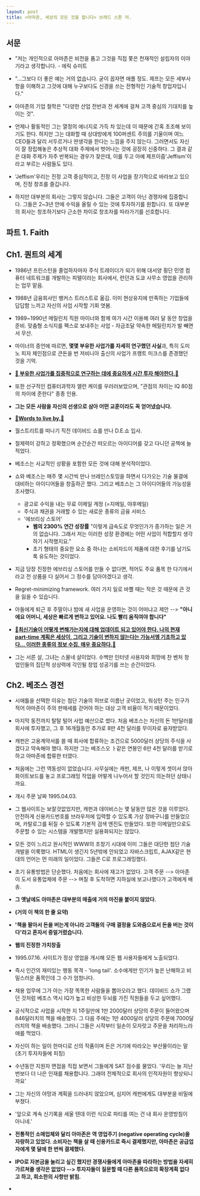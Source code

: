 ```yaml
---
layout: post
title: <아마존, 세상의 모든 것을 팝니다> 브래드 스톤 저.
---
```


## 서문

-   "저는 개인적으로 아마존은 비전을 품고 그것을 직접 쫓은 천재적인 설립자의 이야기라고 생각합니다. - 에릭 슈미트
-   "...그보다 더 좋은 예는 거의 없습니다. 굳이 꼽자면 애플 정도. 제프는 모든 세부사항을 이해하고 그것에 대해 누구보다도 신경을 쓰는 전형적인 기술적 창업자입니다."
-   아마존의 기업 철학은 "다양한 산업 전반과 전 세계에 걸쳐 고객 중심의 기대치를 높이는 것".

-   언제나 활동적인 그는 열정의 에너지로 가득 차 있는데 이 때문에 간혹 초조해 보이기도 한다. 하지만 그는 대화할 때 상대방에게 100퍼센트 주의를 기울이며 여느 CEO들과 달리 서두르거나 딴생각을 한다는 느낌을 주지 않는다. 그러면서도 자신이 잘 정립해놓은 추상적 대화 주제에서 벗어나는 것에 굉장히 신중하다. 그 결과 같은 대화 주제가 자주 반복되는 경우가 잦은데, 이를 두고 아예 제프이즘'Jeffism'이라고 부르는 사람들도 있다.

-   'Jeffism'우리는 진정 고객 중심적이고, 진정 이 사업을 장기적으로 바라보고 있으며, 진정 창조를 즐깁니다.

-   하지만 대부분의 회사는 그렇지 않습니다. 그들은 고객이 아닌 경쟁자에 집중합니다. 그들은 2~3년 안에 수익을 올릴 수 있는 것에 투자하기를 원합니다. 또 대부분의 회사는 창조하기보다 근소한 차이로 창조자를 따라가기를 선호합니다.

## 파트 1. Faith

## Ch1. 퀀트의 세계

-   1986년 프린스턴을 졸업하자마자 주식 트레이더가 되기 위해 대서양 횡단 민영 컴퓨터 네트워크를 개발하는 피텔이라는 회사에서, 런던과 도쿄 사무소 영업을 관리하는 업무 맡음.

-   1988년 금융회사인 뱅커스 트러스트로 옮김. 이미 현상유지에 만족하는 기업들에 답답함 느끼고 자신의 사업 시작할 기회 엿봄.

-   1989~1990년 메릴린치 직원 마이너와 함께 여가 시간 이용해 여러 달 동안 창업을 준비. 맞춤형 소식지를 팩스로 보내주는 사업 - 자금조달 약속한 메릴린치가 발 빼면서 무산.

-   마이너의 증언에 따르면, **몇몇 부유한 사업가를 자세히 연구했던 사실**과, 특히 도미노 피자 체인점으로 큰돈을 번 저비니아 출신의 사업가 프랭트 미크스를 존경했던 것을 기억.

-   **<u> :cherries: 부유한 사업가를 집중적으로 연구하는 데에 중요하게 시간 투자 해야한다.:cherries: </u>**

-   또한 선구적인 컴퓨터과학자 앨런 케이를 우러러보았으며, "관점의 차이는 IQ 80점의 차이에 준한다" 종종 인용.

-   **그는 모든 사람을 자신의 선생으로 삼아 어떤 교훈이라도 꼭 얻어냈습니다.**

-   **<u>:cherries:Words to live by.:cherries:</u>**

-   월스트리트를 떠나기 직전 데이비드 쇼를 만나 D.E.쇼 입사.

-   절제력이 강하고 정확했으며 순간순간 떠오르는 아이디어를 갖고 다니던 공책에 늘 적었다.

-   베조스는 사교적인 상황을 포함한 모든 것에 대해 분석적이었다.

-   쇼와 베조스는 매주 몇 시간씩 만나 브레인스토밍을 하면서 다가오는 기술 물결에 대비하는 아이디어들을 창출하곤 했다. 그리고 베조스는 그 아이디어들의 가능성을 조사했다.

    -   광고로 수익을 내는 무료 이메일 계정 (=지메일, 야후메일)
    -   주식과 채권을 거래할 수 있는 새로운 종류의 금융 서비스
    -   '에브리싱 스토어'
        -   **웹의 2300% 연간 성장률** "이렇게 급속도로 무엇인가가 증가하는 일은 거의 없습니다. 그래서 저는 이러한 성장 환경에는 어떤 사업이 적합할지 생각하기 시작했지요."
        -   초기 형태의 중요한 요소 중 하나는 소비자드이 제품에 대한 후기를 남기도록 유도하는 것이었다.

-   지금 당장 진정한 에브리싱 스토어를 만들 수 없다면, 적어도 주요 품목 한 다기에서라고 전 상품을 다 실어서 그 정수를 담아야겠다고 생각.

-   Regret-minimizing framework. 여러 가지 일로 바쁠 때는 작은 것 때문에 큰 것을 잃을 수 있습니다.

-   아들에게 퇴근 후 주말이나 밤에 새 사업을 운영하는 것이 어떠냐고 제안 --> **"아니에요 어머니, 세상은 빠르게 변하고 있어요. 나도 빨리 움직여야 합니다"**

-   **<u>:cherries:최신기술이 어떻게 변해가는지에 대해 업데이트 되고 있어야 한다. 나의 현재 part-time 계획은 세상이, 그리고 기술이 변하지 않는다는 가능서엥 기초하고 있다... 이러한 종류의 정보 수집, 매우 중요하다.:cherries:</u>**

-   그는 서른 살, 그녀는 스물네 살이었다. 수백만 인터넷 사용자와 희망에 찬 벤처 창업인들의 집단적 상상력에 각인될 창업 성공기를 쓰는 순간이었다.

## Ch2. 베조스 경전

-   시애틀을 선택한 이유는 첨단 기술의 허브로 이름난 곳이었고, 워싱턴 주는 인구가 적어 아마존이 주의 판매세를 걷어야 하는 대상 고객 비율이 적기 때문이었다.

-   마지막 동전까지 탈탈 털어 사업 예산으로 썼다. 처음 베조스는 자신의 돈 1만달러를 회사에 투자했고, 그 후 16개월동안 추가로 8만 4천 달러를 무이자로 융자받았다.

-   캐펀은 고용계약서를 쓸 때 회사에 합류하는 조건으로 5000달러 상당의 주식을 사겠다고 약속해야 했다. 하지만 그는 베조스오 ㅏ같은 연봉인 6만 4천 달러를 받기로 하고 아마존에 합류한 터였다.

-   처음에는 그런 역동성이 없었습니다. 사무실에는 캐펀, 제프, 나 이렇게 셋이서 앉아 화이트보드를 놓고 프로그래밍 작업을 어떻게 나누어서 할 것인지 의논하던 상태니까요.

-   개시 주문 날짜 1995.04.03.
-   그 웹사이트는 보잘것없었지만, 캐펀과 데이비스는 몇 달동안 많은 것을 이루었다. 안전하게 신용카드번호를 브라우저에 입력할 수 있도록 가상 장바구니를 만들었으며, 카탈로그를 뒤질 수 있도록 기본적 검색 엔진도 만들었다. 또한 이메일만으로도 주문할 수 있는 시스템을 개발했지만 실용화되지는 않았다.

-   모든 것이 느리고 원시적인 WWW의 초창기 시대에 이미 그들은 대단한 첨단 기술 개발을 이룩했다. HTML이 생긴지 5년밖에 안되었고 자바스크립트, AJAX같은 현대의 언어는 먼 미래의 일이었다. 그들은 C로 프로그래밍했다.

-   초기 유통방법은 단순했다. 처음에는 회사에 재고가 없었다. 고객 주문 --> 아마존이 도서 유통업체에 주문 --> 며칠 후 도착하면 지하실에 보고나했다가 고객에게 배송.

-   **그 옛날에도 아마존은 대부분의 매출에 거의 마진을 붙이지 않았다.**

-   **(거의 이 책의 한 줄 요약)**

-   **'책을 팔아서 돈을 버는게 아니라 고객들의 구매 결정을 도와줌으로서 돈을 버는 것이다'라고 혼자서 중얼거렸습니다.**

-   **웹의 진정한 가치창출**

-   1995.07.16. 사이트가 정상 영업을 개시해 모든 웹 사용자들에게 노출되었다.

-   즉시 인간의 재미있는 행동 목격 - 'long tail'. 소수에게만 인기가 높은 난해하고 비밀스러운 품목인데 그 수가 엄청나다.

-   채용 업무에 그가 아는 가장 똑똑한 사람들을 뽑아오라고 했다. 데이비드 쇼가 그랬던 것처럼 베조스 역시 IQ가 높고 비상한 두뇌를 가진 직원들을 두고 싶어했다.

-   공식적으로 사업을 시작한 지 1주일만에 1만 2000달러 상당의 주문이 들어왔으며 846달러치의 책을 배송했다. 그 다음 주에는 1만 4000달러 상당의 주문에 7000달러치의 책을 배송했다. 그러니 그들은 시작부터 일손이 모자랏고 주문을 처리하느라 애를 먹었다.

-   자신이 하는 일이 한마디로 신의 작품이며 돈은 거기에 따라오는 부산물이라는 말 (초기 투자자들에 피칭)

-   수년동안 지원자 면접을 직접 보면서 그들에게 SAT 점수를 물었다. '우리는 늘 지난번보다 더 나은 인재를 채용합니다. 그래야 전체적으로 회사의 인적자원이 향상되니까요'

-   그는 자신의 야망과 계획을 드러내지 않았으며, 심지어 캐펀에게도 대부분을 비밀에 부쳤다.

-   '앞으로 계속 신기록을 세울 텐데 이런 식으로 파티를 여는 건 내 회사 운영방침이 아니네.'

-   **전통적인 소매업체와 달리 아마존은 역 영업주기 (negative operating cycle)을 자랑하고 있었다. 소비자는 책을 살 때 신용카드로 즉시 결제했지만, 아마존은 공급업자에게 몇 달에 한 번씩 결제했다.**

-   **IPO로 자본금을 늘리고 싶긴 했지만 경쟁사들에게 아마존을 따라하는 방법을 자세히 가르쳐줄 생각은 없었다 --> 투자자들이 질문할 때 다른 품목으로의 확장계획 없다고 하고, 회소한의 사항만 밝힘.**

-

